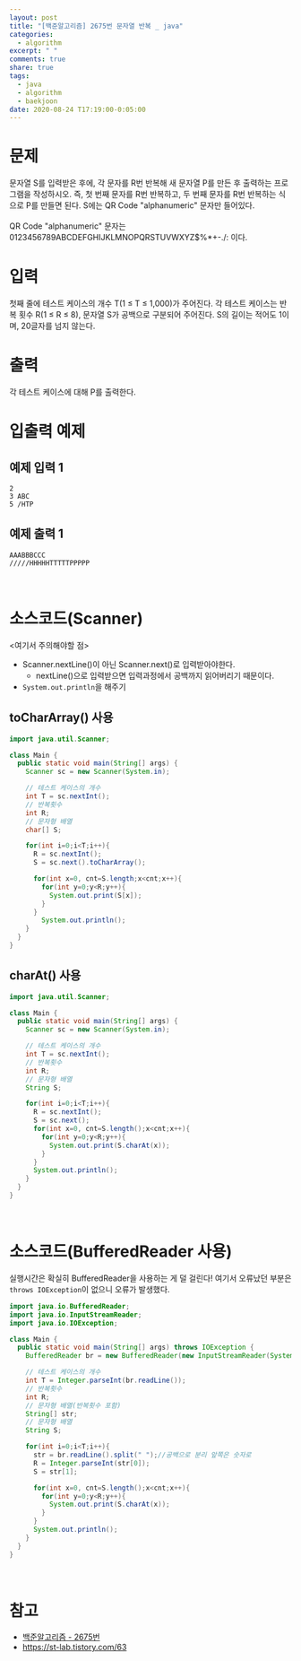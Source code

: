 ```yaml
---
layout: post
title: "[백준알고리즘] 2675번 문자열 반복 _ java"
categories:
  - algorithm
excerpt: " "
comments: true
share: true
tags:
  - java
  - algorithm
  - baekjoon
date: 2020-08-24 T17:19:00-0:05:00
---
```


# 문제

문자열 S를 입력받은 후에, 각 문자를 R번 반복해 새 문자열 P를 만든 후 출력하는 프로그램을 작성하시오. 즉, 첫 번째 문자를 R번 반복하고, 두 번째 문자를 R번 반복하는 식으로 P를 만들면 된다. S에는 QR Code "alphanumeric" 문자만 들어있다.<br><br>
QR Code "alphanumeric" 문자는 0123456789ABCDEFGHIJKLMNOPQRSTUVWXYZ\$%\*+-./: 이다.<br>

# 입력

첫째 줄에 테스트 케이스의 개수 T(1 ≤ T ≤ 1,000)가 주어진다. 각 테스트 케이스는 반복 횟수 R(1 ≤ R ≤ 8), 문자열 S가 공백으로 구분되어 주어진다. S의 길이는 적어도 1이며, 20글자를 넘지 않는다.<br>

# 출력

각 테스트 케이스에 대해 P를 출력한다.<br>

# 입출력 예제

## 예제 입력 1

```
2
3 ABC
5 /HTP
```

## 예제 출력 1

```
AAABBBCCC
/////HHHHHTTTTTPPPPP
```

<br>

# 소스코드(Scanner)

<여기서 주의해야할 점>

- Scanner.nextLine()이 아닌 Scanner.next()로 입력받아야한다.
  - nextLine()으로 입력받으면 입력과정에서 공백까지 읽어버리기 때문이다.
- `System.out.println`을 해주기

## toCharArray() 사용

```java
import java.util.Scanner;

class Main {
  public static void main(String[] args) {
    Scanner sc = new Scanner(System.in);

    // 테스트 케이스의 개수
    int T = sc.nextInt();
    // 반복횟수
    int R;
    // 문자형 배열
    char[] S;

    for(int i=0;i<T;i++){
      R = sc.nextInt();
      S = sc.next().toCharArray();

      for(int x=0, cnt=S.length;x<cnt;x++){
        for(int y=0;y<R;y++){
          System.out.print(S[x]);
        }
      }
        System.out.println();
    }
  }
}
```

## charAt() 사용

```java
import java.util.Scanner;

class Main {
  public static void main(String[] args) {
    Scanner sc = new Scanner(System.in);

    // 테스트 케이스의 개수
    int T = sc.nextInt();
    // 반복횟수
    int R;
    // 문자형 배열
    String S;

    for(int i=0;i<T;i++){
      R = sc.nextInt();
      S = sc.next();
      for(int x=0, cnt=S.length();x<cnt;x++){
        for(int y=0;y<R;y++){
          System.out.print(S.charAt(x));
        }
      }
      System.out.println();
    }
  }
}
```

<br>

# 소스코드(BufferedReader 사용)

실행시간은 확실히 BufferedReader을 사용하는 게 덜 걸린다!
여기서 오류났던 부분은 `throws IOException`이 없으니 오류가 발생했다.

```java
import java.io.BufferedReader;
import java.io.InputStreamReader;
import java.io.IOException;

class Main {
  public static void main(String[] args) throws IOException {
    BufferedReader br = new BufferedReader(new InputStreamReader(System.in));

    // 테스트 케이스의 개수
    int T = Integer.parseInt(br.readLine());
    // 반복횟수
    int R;
    // 문자형 배열(반복횟수 포함)
    String[] str;
    // 문자형 배열
    String S;

    for(int i=0;i<T;i++){
      str = br.readLine().split(" ");//공백으로 분리 앞쪽은 숫자로
      R = Integer.parseInt(str[0]);
      S = str[1];

      for(int x=0, cnt=S.length();x<cnt;x++){
        for(int y=0;y<R;y++){
          System.out.print(S.charAt(x));
        }
      }
      System.out.println();
    }
  }
}
```

<br>

# 참고

- [백준알고리즘 - 2675번](https://www.acmicpc.net/problem/2675)
- <https://st-lab.tistory.com/63>
